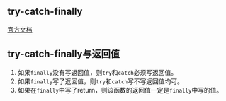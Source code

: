 ## try-catch-finally
[官方文档](https://docs.oracle.com/javase/tutorial/essential/exceptions/finally.html)

## try-catch-finally与返回值
1. 如果`finally`没有写返回值，则`try`和`catch`必须写返回值。
2. 如果`finally`写了返回值，则`try`和`catch`写不写返回值均可。
3. 如果在`finally`中写了return，则该函数的返回值一定是`finally`中写的值。